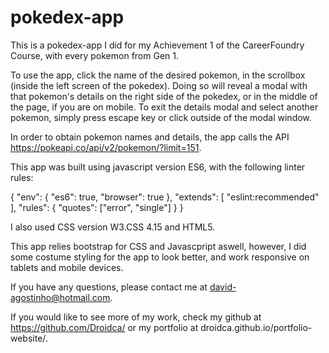 # pokedex-app
This is a pokedex-app I did for my Achievement 1 of the CareerFoundry Course, with every pokemon from Gen 1. 

To use the app, click the name of the desired pokemon, in the scrollbox (inside the left screen of the pokedex). Doing so will reveal a modal with that pokemon's details on the right side of the pokedex, or in the middle of the page, if you are on mobile. To exit the details modal and select another pokemon, simply press escape key or click outside of the modal window.

In order to obtain pokemon names and details, the app calls the API https://pokeapi.co/api/v2/pokemon/?limit=151.

This app was built using javascript version ES6, with the following linter rules:

{
  "env": {
    "es6": true,
    "browser": true
  },
  "extends": [
    "eslint:recommended"
  ],
  "rules": {
    "quotes": ["error", "single"]
  }
}

I also used CSS version W3.CSS 4.15 and HTML5.


This app relies bootstrap for CSS and Javascpript aswell, however, I did some costume styling for the app to look better, and work responsive on tablets and mobile devices.

If you have any questions, please contact me at david-agostinho@hotmail.com.

If you would like to see more of my work, check my github at https://github.com/Droidca/ or my portfolio at droidca.github.io/portfolio-website/.

